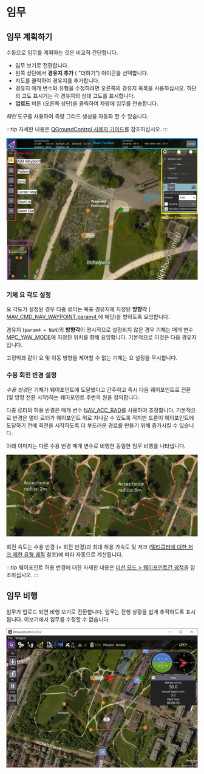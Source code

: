 # 임무

## 임무 계획하기

수동으로 임무를 계획하는 것은 비교적 간단합니다.

- 임무 보기로 전환합니다.
- 왼쪽 상단에서 **경유지 추가** ( "더하기") 아이콘을 선택합니다. 
- 지도를 클릭하여 경유지를 추가합니다.
- 경유지 매개 변수와 유형을 수정하려면 오른쪽의 경유지 목록을 사용하십시오. 하단의 고도 표시기는 각 경유지의 상대 고도를 표시합니다.
- **업로드** 버튼 (오른쪽 상단)을 클릭하여 차량에 임무를 전송합니다.

*패턴* 도구를 사용하여 측량 그리드 생성을 자동화 할 수 있습니다.

:::tip
자세한 내용은 [QGroundControl 사용자 가이드](https://docs.qgroundcontrol.com/en/PlanView/PlanView.html)를 참조하십시오.
:::

![임무 계획](../../assets/flying/planning_mission.jpg)

### 기체 요 각도 설정

요 각도가 설정된 경우 다중 로터는 목표 경유지에 지정된 **방향각** ([ MAV_CMD_NAV_WAYPOINT.param4 ](https://mavlink.io/en/messages/common.html#MAV_CMD_NAV_WAYPOINT)에 해당)을 향하도록 요잉합니다.

경유지 (`param4 = NaN`)의 **방향각**이 명시적으로 설정되지 않은 경우 기체는 매개 변수 [MPC_YAW_MODE](../advanced_config/parameter_reference.md#MPC_YAW_MODE)에 지정된 위치를 향해 요잉합니다. 기본적으로 이것은 다음 경유지입니다.

고정익과 같이 요 및 이동 방향을 제어할 수 없는 기체는 요 설정을 무시합니다.

### 수용 회전 반경 설정

*수용 반경*은 기체가 웨이포인트에 도달했다고 간주하고 즉시 다음 웨이포인트로 전환 (및 방향 전환 시작)하는 웨이포인트 주변의 원을 정의합니다.

다중 로터의 허용 반경은 매개 변수 [NAV_ACC_RAD](../advanced_config/parameter_reference.md#NAV_ACC_RAD)를 사용하여 조정합니다. 기본적으로 반경은 멀티 로터가 웨이포인트 위로 지나갈 수 있도록 작지만 드론이 웨이포인트에 도달하기 전에 회전을 시작하도록 더 부드러운 경로를 만들기 위해 증가시킬 수 있습니다.

아래 이미지는 다른 수용 반경 매개 변수로 비행한 동일한 임무 비행를 나타냅니다.

![수용 반경 비교](../../assets/flying/acceptance_radius_comparison.jpg)

회전 속도는 수용 반경 (= 회전 반경)과 최대 허용 가속도 및 저크 ([멀티콥터에 대한 저크 제한 유형 궤적](../config_mc/mc_jerk_limited_type_trajectory.md#auto-mode) 참조)에 따라 자동으로 계산됩니다.

:::tip
웨이포인트 허용 반경에 대한 자세한 내용은 [미션 모드 > 웨이포인트간 궤적](../flight_modes/mission.md#inter-waypoint-trajectory)을 참조하십시오.
:::

## 임무 비행

임무가 업로드 되면 비행 보기로 전환합니다. 임무는 진행 상황을 쉽게 추적하도록 표시됩니다. 이보기에서 임무를 수정할 수 없습니다.

![임무 비행](../../assets/flying/flying_mission.jpg)